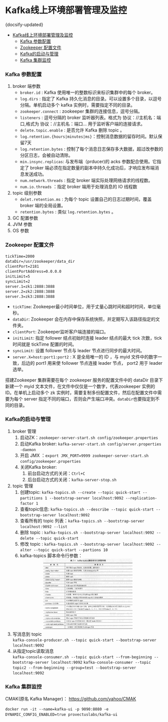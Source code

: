 #  Kafka线上环境部署管理及监控
{docsify-updated}

- [Kafka线上环境部署管理及监控](#kafka线上环境部署管理及监控)
    - [Kafka 参数配置](#kafka-参数配置)
    - [Zookeeper 配置文件](#zookeeper-配置文件)
    - [Kafka的启动与管理](#kafka的启动与管理)
    - [Kafka 集群监控](#kafka-集群监控)


### Kafka 参数配置
1. broker 端参数  
   + `broker.id` : Kafka 使用唯一的整数标识来标识集群中的每个 broker。
   + `log.dirs` : 指定了 Kafka 持久化消息的目录。可以设置多个目录，以逗号分隔。单机启动多个 kafka 实例时，需要指定不同的目录。
   + `zookeeper.connect` : zookeeper 集群的连接信息，逗号分隔。
   + `listeners` : 逗号分隔的 broker 监听器列表。格式为 协议：//主机名：端口,格式为 协议：//主机名：端口... 用于监听客户端的连接请求。
   + `delete.topic.enable` : 是否允许 Kafka 删除 topic 。
   + `log.retention.{hours|minutes|ms}`：控制消息数据的留存时间。默认保留7天
   + `log.retention.bytes` : 控制了每个消息日志保存多大数据，超过改参数的分区日志，会被自动清除。
   + `min.insync.replicas`: 与发布端（prducer)的 acks 参数配合使用。它指定了 broker 端必须在指定数量的副本中持久化成功后，才响应发布端消息发送成功。
   + `num.network.threads` : 指定 broker 端实际处理网络请求的线程数。
   + `num.io.threads` ：指定 broker 端用于处理消息的 IO 线程数
2. topic 级别参数  
   + `delet.retention.ms` : 为每个 topic 设置自己的日志过期时间，覆盖 broker 端的全局设置。
   + `retention.bytes` : 类似 `log.retention.bytes` 。
3. GC 配置参数
4. JVM 参数
5. OS 参数

### Zookeeper 配置文件
```
tickTime=2000
dataDir=/usr/zookeeper/data_dir
clientPort=2181
clientPortAddress=0.0.0.0
initLimit=5
syncLimit=2
server.1=zk1:2888:3888
server.2=zk2:2888:3888
server.3=zk3:2888:3888
```

+ `tickTime`: Zookeeper最小时间单位，用于丈量心跳时间和超时时间，单位毫秒。
+ `dataDir`: Zookeeper 会在内存中保存系统快照，并定期写入该路径指定的文件夹。
+ `clientPort`: Zookeeper监听客户端连接的端口。
+ `initLimit`: 指定 follower 结点初始时连接 leader 结点的最大 tick 次数，tick 时间就是 tickTime 配置的时间。
+ `syncLimit`: 设置 follower 节点与 leader 节点进行同步的最大时间。
+ `server.X=host:port1:port2` : X 是全局唯一的 ID ，与 myid 文件中的数字一致，后边的 port1 用来使 follower 节点连接 leader 节点， port2 用于 leader 选举。

搭建Zookeeper 集群需要在每个 zookeeper 服务的配置文件中的 dataDir 目录下新建一个 myid 文本文件，在文件中仅仅是一个数字，代表zookeeper 实例的ID。在单机上启动多个 zk 实例时，需要复制多份配置文件，然后在配置文件中需要为每个 server 指定不同的端口，否则会产生端口冲突。`dataDir`也要指定到不同的目录。

### Kafka的启动与管理
1. broker 管理  
   1. 启动ZK：`zookeeper-server-start.sh config/zookeeper.properties`
   2. 启动Kafka broker: `kafka-server-start.sh config/server.properties -daemon`
   3. 开启 JMX ：`export JMX_PORT=9999 zookeeper-server-start.sh config/zookeeper.properties`
   4. 关闭Kafka broker:  
      1. 前台启动方式的关闭：`Ctrl+C`
      2. 后台启动方式的关闭：`kafka-server-stop.sh`
2. topic 管理
   1. 创建topic: `kafka-topics.sh --create --topic quick-start --partitions 1 --bootstrap-server localhost:9092 --replication-factor 1`
   2. 查看topic信息: `kafka-topics.sh --describe --topic quick-start --bootstrap-server localhost:9092`
   3. 查看所有的 topic 列表：`kafka-topics.sh --bootstrap-server localhost:9092 --list`
   4. 删除 topic : `kafka-topics.sh --bootstrap-server localhost:9092 --delete --topic quick-start`
   5. 修改 topic : `kafka-topics.sh --bootstrap-server localhost:9092 --alter --topic quick-start --partions 10`
   6. kafka-topics 脚本命令行参数：
   <center><img src="pics/kafka-topics.png" alt="" width="60%"></center>
3. 写消息到 topic  
    `kafka-console-producer.sh --topic quick-start --bootstrap-server localhost:9092`
4. 从指定topic读取消息  
   `kafka-console-consumer.sh --topic quick-start --from-beginning --bootstrap-server localhost:9092`
   `kafka-console-consumer --topic topic2 --from-beginning --group=test --bootstrap-server localhost:9092`

### Kafka 集群监控
CMAK(原名 Kafka Manager)：
https://github.com/yahoo/CMAK

`docker run -it --name=kafka-ui -p 9090:8080 -e DYNAMIC_CONFIG_ENABLED=true provectuslabs/kafka-ui`